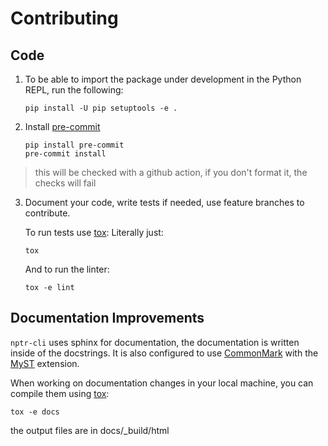 # Contributing

## Code
1. To be able to import the package under development in the Python REPL, run the following:

   ```shell
   pip install -U pip setuptools -e .
   ```

2. Install [pre-commit](https://pre-commit.com/)

   ```shell
   pip install pre-commit
   pre-commit install
   ```
> this will be checked with a github action,
> if you don't format it, the checks will fail

3. Document your code, write tests if needed, use feature branches to contribute.

   To run tests use [tox](https://tox.wiki):
   Literally just:
   ```shell
   tox
   ```
   And to run the linter:
   ```shell
   tox -e lint
   ```

## Documentation Improvements

`nptr-cli` uses sphinx for documentation, the documentation is written inside of the docstrings.
It is also configured to use [CommonMark](https://commonmark.org/)
with the [MyST](https://myst-parser.readthedocs.io/en/latest/index.html) extension.

When working on documentation changes in your local machine, you can
compile them using [tox](https://tox.wiki):

```shell
tox -e docs
```

the output files are in docs/_build/html
